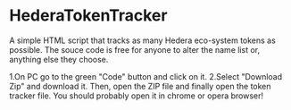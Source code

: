 # HederaTokenTracker

A simple HTML script that tracks as many Hedera eco-system tokens as possible.
The souce code is free for anyone to alter the name list or, anything else they choose.

1.On PC go to the green "Code" button and click on it.
2.Select "Download Zip" and download it. Then, open the ZIP file and finally open the token tracker file. You should probably open it in chrome or opera browser!

